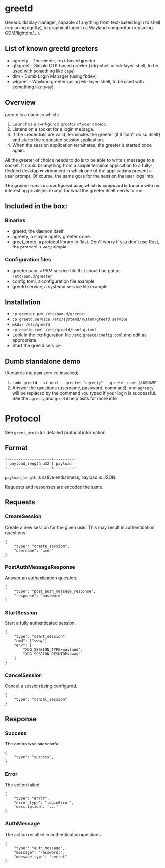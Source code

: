 # greetd

Generic display manager, capable of anything from text-based login to shell (replacing agetty), to graphical login to a Wayland compositor (replacing GDM/lightdm/...).

## List of known greetd greeters

- agreety - The simple, text-based greeter.
- gtkgreet - Simple GTK based greeter (xdg-shell or wlr-layer-shell, to be used with something like `cage`)
- dlm - Dumb Login Manager (using fbdev)
- wlgreet - Wayland greeter (using wlr-layer-shell, to be used with something like `sway`)

## Overview

greetd is a daemon which:

1. Launches a configured greeter of your choice.
2. Listens on a socket for a login message.
3. If the credentials are valid, terminates the greeter (if it didn't do so itself) and starts the requested session application.
4. When the session application terminates, the greeter is started once again.

All the greeter of choice needs to do is to be able to write a message to a socket. It could be anything from a simple terminal application to a fully-fledged desktop environment in which one of the applications present a user prompt. Of course, the same goes for the session the user logs into.

The greeter runs as a configured user, which is supposed to be one with no interesting privileges except for what the greeter itself needs to run.

## Included in the box:

### Binaries

- greetd, the daemon itself
- agreety, a simple agetty greeter clone.
- greet_proto, a protocol library in Rust. Don't worry if you don't use Rust, the protocol is very simple.

### Configuration files

- greeter.pam, a PAM service file that should be put as `/etc/pam.d/greeter`
- config.toml, a configuration file example
- greetd.service, a systemd service file example.

## Installation

- `cp greeter.pam /etc/pam.d/greeter`
- `cp greetd.service /etc/systemd/system/greetd.service`
- `mkdir /etc/greetd`
- `cp config.toml /etc/greetd/config.toml`
- Look in the configuration file `/etc/greetd/config.toml` and edit as appropriate.
- Start the greetd service.

## Dumb standalone demo

(Requires the pam service installed)

1. `sudo greetd --vt next --greeter "agreety" --greeter-user $LOGNAME`
2. Answer the questions (username, password, command), and `agreety` will be replaced by the command you typed if your login is successful. See the `agreety` and `greetd` help texts for more info

# Protocol

See `greet_proto` for detailed protocol information.

## Format

```
+--------------------+---------+
| payload_length u32 | payload |
+--------------------+---------+
```

`payload_length` is native endianness, payload is JSON.

Requests and responses are encoded the same.

## Requests

### CreateSession

Create a new session for the given user. This may result in authentication questions.

```
{
	"type": "create_session",
	"username": "user"
}
```

### PostAuthMessageResponse

Answer an authentication question.

```
{
	"type": "post_auth_message_response",
	"response": "password"
}
```

### StartSession

Start a fully authenticated session.

```
{
	"type": "start_session",
	"cmd": ["sway"],
	"env": [
		"XDG_SESSION_TYPE=wayland",
		"XDG_SESSION_DESKTOP=sway"
	]
}
```

### CancelSession

Cancel a session being configured.

```
{
	"type": "cancel_session"
}
```

## Response

### Success

The action was successful.

```
{
	"type": "success",
}
```

### Error

The action failed.

```
{
	"type": "error",
	"error_type": "loginError",
	"description": "..."
}
```


### AuthMessage

The action resulted in authentication questions.

```
{
	"type": "auth_message",
	"message": "Password:",
	"message_type": "secret"
}
```